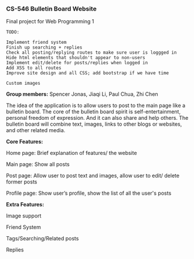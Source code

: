 ### CS-546 Bulletin Board Website
Final project for Web Programming 1

```
TODO: 

Implement friend system
Finish up searching + replies
Check all posting/replying routes to make sure user is loggged in
Hide html elements that shouldn't appear to non-users
Implement edit/delete for posts/replies when logged in
Add XSS to all routes
Improve site design and all CSS; add bootstrap if we have time

Custom images

```

**Group members:**
Spencer Jonas, Jiaqi Li, Paul Chua, Zhi Chen

The idea of the application is to allow users to post to the main page like a bulletin board. The core of the bulletin board spirit is self-entertainment, personal freedom of expression. And it can also share and help others. The bulletin board will combine text, images, links to other blogs or websites, and other related media.

**Core Features:**

Home page: Brief explanation of features/ the website

Main page: Show all posts

Post page: Allow user to post text and images, allow user to edit/ delete former posts

Profile page: Show user’s profile, show the list of all the user's posts


**Extra Features:**

Image support

Friend System

Tags/Searching/Related posts

Replies
